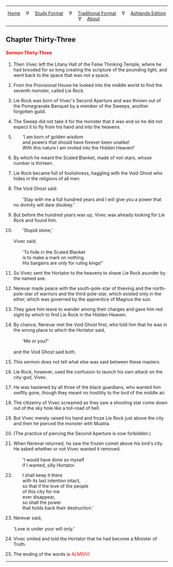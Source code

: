 
---

<!--- Jekyll Page Links -->

<center>
<a href="../../../index.html">Home</a>
&emsp;&nabla;&emsp;
<a href="../../index-study.html">Study Format</a>
&emsp;&nabla;&emsp;
<a href="../../index-traditional.html">Traditional Format</a>
&emsp;&nabla;&emsp;
<a href="../../index-ashlands.html">Ashlands Edition</a>
&emsp;&nabla;&emsp;
<a href="../../../about.html">About</a>
</center>

<!--- Markdown Body Below: -->

---

## Chapter Thirty-Three

#### <span style="color:red">Sermon Thirty-Three</span>

1. Then Vivec left the Litany Hall of the False Thinking Temple, where he had brooded for so long creating the scripture of the pounding light, and went back to the space that was not a space.
2. From the Provisional House he looked into the middle world to find the seventh monster, called Lie Rock.

3. Lie Rock was born of Vivec's Second Aperture and was thrown out of the Pomegranate Banquet by a member of the Sweeps, another forgotten guild.
4. The Sweep did not take it for the monster that it was and so he did not expect it to fly from his hand and into the heavens.

5. &emsp;&emsp;'I am born of golden wisdom\
&emsp;&emsp;and powers that should have forever been unalike!\
&emsp;&emsp;With this nature I am invited into the Hidden Heaven!'

6. By which he meant the Scaled Blanket, made of not-stars, whose number is thirteen.
7. Lie Rock became full of foolishness, haggling with the Void Ghost who hides in the religions of all men.
8. The Void Ghost said:\
\
&emsp;&emsp;'Stay with me a full hundred years and I will give you a power that no divinity will dare disobey.'

9. But before the hundred years was up, Vivec was already looking for Lie Rock and found him.

10. &emsp;&emsp;'Stupid stone,'\
\
Vivec said.\
\
&emsp;&emsp;'To hide in the Scaled Blanket\
&emsp;&emsp;is to make a mark on nothing.\
&emsp;&emsp;His bargains are only for ruling kings!'

11. So Vivec sent the Hortator to the heavens to shave Lie Rock asunder by the named axe.
12. Nerevar made peace with the south-pole-star of thieving and the north-pole-star of warriors and the third-pole-star, which existed only in the ether, which was governed by the apprentice of Magnus the sun.
13. They gave him leave to wander among their charges and gave him red sight by which to find Lie Rock in the Hidden Heaven.

14. By chance, Nerevar met the Void Ghost first, who told him that he was in the wrong place to which the Hortator said,\
\
&emsp;&emsp;'Me or you?'\
\
and the Void Ghost said both.
15. This sermon does not tell what else was said between these masters.

16. Lie Rock, however, used the confusion to launch his own attack on the city-god, Vivec.
17. He was hastened by all three of the black guardians, who wanted him swiftly gone, though they meant no hostility to the lord of the middle air.

18. The citizenry of Vivec screamed as they saw a shooting star come down out of the sky hole like a toll-road of hell.
19. But Vivec merely raised his hand and froze Lie Rock just above the city and then he pierced the monster with Muatra.

20. (The practice of piercing the Second Aperture is now forbidden.)

21. When Nerevar returned, he saw the frozen comet above his lord's city. He asked whether or not Vivec wanted it removed.\
\
&emsp;&emsp;'I would have done so myself\
&emsp;&emsp;if I wanted, silly Hortator.
22. &emsp;&emsp;I shall keep it there\
&emsp;&emsp;with its last intention intact,\
&emsp;&emsp;so that if the love of the people\
&emsp;&emsp;of this city for me\
&emsp;&emsp;ever disappear,\
&emsp;&emsp;so shall the power\
&emsp;&emsp;that holds back their destruction.'

23. Nerevar said,\
\
'Love is under your will only.'

24. Vivec smiled and told the Hortator that he had become a Minister of Truth.

25. The ending of the words is
<span style="color:red">ALMSIVI</span>.

---
